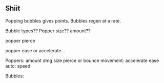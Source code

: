 ## Shiit


Popping bubbles gives points.
Bubbles regen at a rate.


Bubble types??
Popper size?? amount?? 

popper pierce

popper ease or accelerate... 




Poppers:
    amount
    dmg
    size
    pierce or bounce
    movement:
        accelerate
        ease
    auto:
        speed:
            
    

Bubbles: